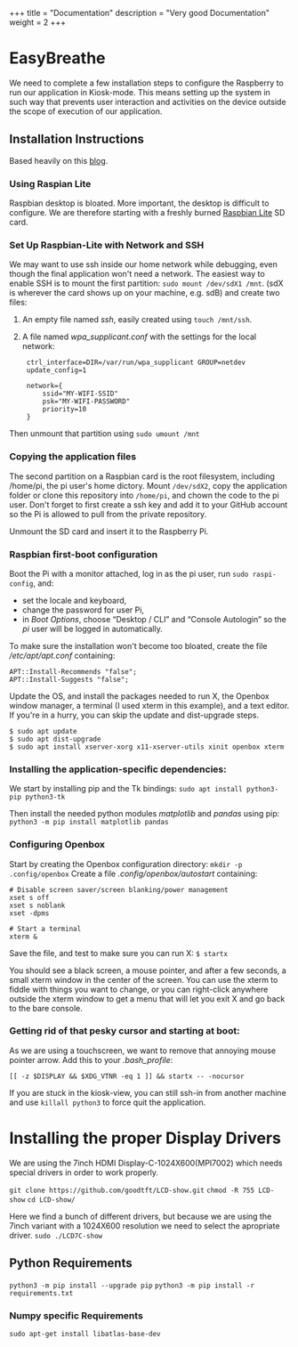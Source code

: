 +++
title = "Documentation"
description = "Very good Documentation"
weight = 2
+++

# EasyBreathe

We need to complete a few installation steps to configure the Raspberry to run our application in Kiosk-mode. This means setting up the system in such way that prevents user interaction and activities on the device outside the scope of execution of our application.

## Installation Instructions
Based heavily on this [blog](http://shallowsky.com/blog/tech/raspberry-pi-kiosk.html).

### Using Raspian Lite
Raspbian desktop is bloated. More important, the desktop is difficult to configure. We are therefore starting with a freshly burned [Raspbian Lite](https://www.raspberrypi.org/downloads/raspbian/) SD card.

### Set Up Raspbian-Lite with Network and SSH

We may want to use ssh inside our home network while debugging, even though the final application won't need a network. The easiest way to enable SSH is to mount the first partition: `sudo mount /dev/sdX1 /mnt`.
(sdX is wherever the card shows up on your machine, e.g. sdB) and create two files:

1. An empty file named *ssh*, easily created using `touch /mnt/ssh`.
2. A file named *wpa_supplicant.conf* with the settings for the local network:

        ctrl_interface=DIR=/var/run/wpa_supplicant GROUP=netdev
        update_config=1

        network={
            ssid="MY-WIFI-SSID"
            psk="MY-WIFI-PASSWORD"
            priority=10
        }

Then unmount that partition using `sudo umount /mnt`

### Copying the application files

The second partition on a Raspbian card is the root filesystem, including /home/pi, the pi user's home dictory. Mount `/dev/sdX2`, copy the application folder or clone this repository into `/home/pi`, and chown the code to the pi user. Don't forget to first create a ssh key and add it to your GitHub account so the Pi is allowed to pull from the private repository.

Unmount the SD card and insert it to the Raspberry Pi.

### Raspbian first-boot configuration

Boot the Pi with a monitor attached, log in as the pi user, run `sudo raspi-config`, and:

* set the locale and keyboard,
* change the password for user Pi,
* in *Boot Options*, choose “Desktop / CLI” and “Console Autologin” so the *pi* user will be logged in automatically.

To make sure the installation won't become too bloated, create the file */etc/apt/apt.conf* containing:

    APT::Install-Recommends "false";
    APT::Install-Suggests "false";

Update the OS, and install the packages needed to run X, the Openbox window manager, a terminal (I used xterm in this example), and a text editor. If you're in a hurry, you can skip the update and dist-upgrade steps.

    $ sudo apt update
    $ sudo apt dist-upgrade
    $ sudo apt install xserver-xorg x11-xserver-utils xinit openbox xterm

### Installing the application-specific dependencies:
We start by installing pip and the Tk bindings: `sudo apt install python3-pip python3-tk`

Then install the needed python modules *matplotlib* and *pandas* using pip: `python3 -m pip install matplotlib pandas`

### Configuring Openbox
Start by creating the Openbox configuration directory: `mkdir -p .config/openbox`
Create a file *.config/openbox/autostart* containing:

    # Disable screen saver/screen blanking/power management
    xset s off
    xset s noblank
    xset -dpms

    # Start a terminal
    xterm &

Save the file, and test to make sure you can run X: `$ startx`

You should see a black screen, a mouse pointer, and after a few seconds, a small xterm window in the center of the screen. You can use the xterm to fiddle with things you want to change, or you can right-click anywhere outside the xterm window to get a menu that will let you exit X and go back to the bare console.

### Getting rid of that pesky cursor and starting at boot:

As we are using a touchscreen, we want to remove that annoying mouse pointer arrow. Add this to your *.bash_profile*:

    [[ -z $DISPLAY && $XDG_VTNR -eq 1 ]] && startx -- -nocursor

If you are stuck in the kiosk-view, you can still ssh-in from another machine and use `killall python3` to force quit the application.

# Installing the proper Display Drivers
We are using the 7inch HDMI Display-C-1024X600(MPI7002) which needs special drivers in order to work properly.

`git clone https://github.com/goodtft/LCD-show.git`
`chmod -R 755 LCD-show`
`cd LCD-show/`

Here we find a bunch of different drivers, but because we are using the 7inch variant with a 1024X600 resolution we need to select the apropriate driver.
`sudo ./LCD7C-show`

## Python Requirements
`python3 -m pip install --upgrade pip`
`python3 -m pip install -r requirements.txt`

### Numpy specific Requirements
`sudo apt-get install libatlas-base-dev`
